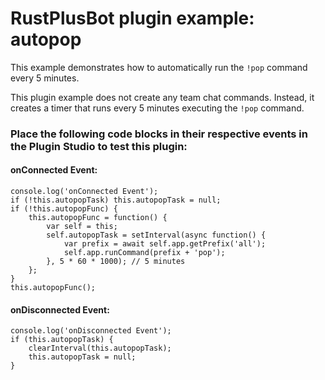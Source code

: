 # **RustPlusBot** plugin example: autopop

This example demonstrates how to automatically run the `!pop` command every 5 minutes.

This plugin example does not create any team chat commands. Instead, it creates a timer that runs every 5 minutes executing the `!pop` command.

### Place the following code blocks in their respective events in the Plugin Studio to test this plugin:

#### onConnected Event:

```
console.log('onConnected Event');
if (!this.autopopTask) this.autopopTask = null;
if (!this.autopopFunc) {
    this.autopopFunc = function() {
        var self = this;
        self.autopopTask = setInterval(async function() {
            var prefix = await self.app.getPrefix('all');
            self.app.runCommand(prefix + 'pop');
        }, 5 * 60 * 1000); // 5 minutes
    };
}
this.autopopFunc();
```

#### onDisconnected Event:

```
console.log('onDisconnected Event');
if (this.autopopTask) {
    clearInterval(this.autopopTask);
    this.autopopTask = null;
}
```
